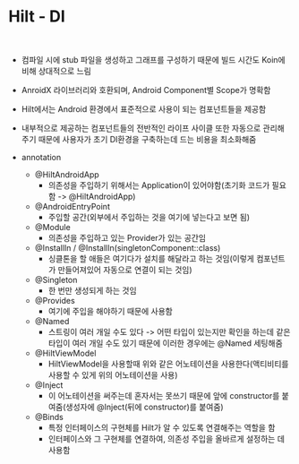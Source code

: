 # Hilt - DI

<br> 

* 컴파일 시에 stub 파일을 생성하고 그래프를 구성하기 때문에 빌드 시간도 Koin에 비해 상대적으로 느림
* AnroidX 라이브러리와 호환되며, Android Component별 Scope가 명확함
* Hilt에서는 Android 환경에서 표준적으로 사용이 되는 컴포넌트들을 제공함
* 내부적으로 제공하는 컴포넌트들의 전반적인 라이프 사이클 또한 자동으로 관리해주기 때문에 사용자가 초기 DI환경을 구축하는데 드는 비용을 최소화해줌

* annotation
  * @HiltAndroidApp
    * 의존성을 주입하기 위해서는 Application이 있어야함(초기화 코드가 필요함 -> @HiltAndroidApp)
  * @AndroidEntryPoint
    * 주입할 공간(외부에서 주입하는 것을 여기에 넣는다고 보면 됨)
  * @Module
    * 의존성을 주입하고 있는 Provider가 있는 공간임
  * @InstallIn / @InstallIn(singletonComponent::class)
    * 싱클톤을 할 애들은 여기다가 설치를 해달라고 하는 것임(이렇게 컴포넌트가 만들어져있어 자동으로 연결이 되는 것임)
  * @Singleton
    * 한 번만 생성되게 하는 것임
  * @Provides
    * 여기에 주입을 해야하기 때문에 사용함
  * @Named
    * 스트링이 여러 개일 수도 있다 -> 어떤 타입이 있는지만 확인을 하는데 같은 타입이 여러 개일 수도 있기 때문에 이러한 경우에는 @Named 세팅해줌
  * @HiltViewModel
    * HiltViewModel을 사용할때 위와 같은 어노테이션을 사용한다(액티비티를 사용할 수 있게 위의 어노테이션을 사용)
  * @Inject
    * 이 어노테이션을 써주는데 혼자서는 못쓰기 때문에 앞에 constructor를 붙여줌(생성자에 @Inject(뒤에 constructor)를 붙여줌)
  * @Binds
    * 특정 인터페이스의 구현체를 Hilt가 알 수 있도록 연결해주는 역할을 함
    * 인터페이스와 그 구현체를 연결하여, 의존성 주입을 올바르게 설정하는 데 사용함